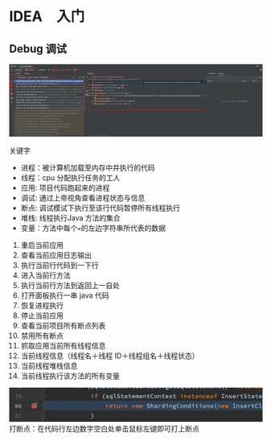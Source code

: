# IDEA　入门

## Debug 调试

![Debug面板](static/02.png)

关键字
* 进程：被计算机加载至内存中并执行的代码
* 线程：cpu 分配执行任务的工人
* 应用: 项目代码跑起来的进程
* 调试: 通过上帝视角查看进程状态与信息
* 断点: 调试模试下执行至该行代码暂停所有线程执行
* 堆栈: 线程执行Java 方法的集合
* 变量：方法中每个`=`的左边字符串所代表的数据

1. 重启当前应用
2. 查看当前应用日志输出
3. 执行当前行代码到一下行
4. 进入当前行方法
5. 执行当前行方法到返回上一自处
6. 打开面板执行一串 java 代码
7. 恢复进程执行
8. 停止当前应用
9. 查看当前项目所有断点列表
10. 禁用所有断点
11. 抓取应用当前所有线程信息
12. 当前线程信息（线程名＋线程 ID＋线程组名＋线程状态）
13. 当前线程堆栈信息
14. 当前线程执行该方法的所有变量

![打断点](static/03.png)
打断点：在代码行左边数字空白处单击鼠标左键即可打上断点